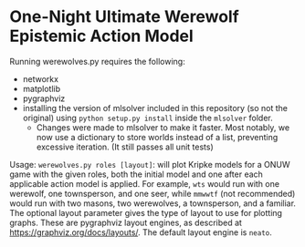 # One-Night Ultimate Werewolf Epistemic Action Model

Running werewolves.py requires the following:
- networkx
- matplotlib
- pygraphviz
- installing the version of mlsolver included in this repository (so not the original) using `python setup.py install` inside the `mlsolver` folder.
  - Changes were made to mlsolver to make it faster. Most notably, we now use a dictionary to store worlds instead of a list, preventing excessive iteration. (It still passes all unit tests)

Usage: `werewolves.py roles [layout]`: will plot Kripke models for a ONUW game with the given roles, both the initial model and one after each applicable action model is applied. For example, `wts` would run with one werewolf, one townsperson, and one seer, while `mmwwtf` (not recommended) would run with two masons, two werewolves, a townsperson, and a familiar. The optional layout parameter gives the type of layout to use for plotting graphs. These are pygraphviz layout engines, as described at https://graphviz.org/docs/layouts/. The default layout engine is `neato`.